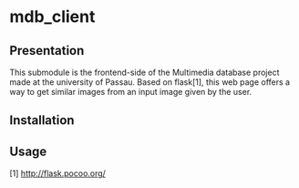 # mdb_client
## Presentation
This submodule is the frontend-side of the Multimedia database project made at the university of Passau. Based on flask[1],
this web page offers a way to get similar images from an input image given by the user.

## Installation

## Usage

[1] http://flask.pocoo.org/
